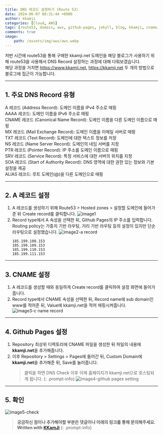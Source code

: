 ```yaml
---
title: DNS 레코드 설정하기 (Route 53)
date: 2024-06-07 08:31:44 +0900
author: kkamji
categories: [Cloud, AWS]
tags: [route53, domain, aws, github-pages, jekyll, blog, kkamji, cname, dns-record]     # TAG names should always be lowercase
comments: true
image:
    path: /assets/img/aws/aws.webp
---
```


저번 시간에 route53을 통해 구매한 kkamji.net 도메인을 해당 블로그가 사용하기 위해 route53을 사용해서 DNS Record 설정하는 과정에 대해 다뤄보겠습니다.  
해당 과정을 거치면 <https://www.kkamji.net>, <https://kkamji.net> 두 개의 방법으로 블로그에 접근이 가능합니다.

---

## 1. 주요 DNS Record 유형

A 레코드 (Address Record): 도메인 이름을 IPv4 주소로 매핑  
AAAA 레코드: 도메인 이름을 IPv6 주소로 매핑  
CNAME 레코드 (Canonical Name Record): 도메인 이름을 다른 도메인 이름으로 매핑  
MX 레코드 (Mail Exchange Record): 도메인 이름을 이메일 서버로 매핑  
TXT 레코드 (Text Record): 도메인에 대한 텍스트 정보를 저장  
NS 레코드 (Name Server Record): 도메인의 네임 서버를 지정  
PTR 레코드 (Pointer Record): IP 주소를 도메인 이름으로 매핑  
SRV 레코드 (Service Record): 특정 서비스에 대한 서버의 위치를 지정  
SOA 레코드 (Start of Authority Record): DNS 영역에 대한 권한 있는 정보와 기본 설정을 제공  
ALIAS 레코드: 루트 도메인(@)을 다른 도메인으로 매핑  

---

## 2. A 레코드 설정

1. A 레코드를 생성하기 위해 Route53 > Hosted zones > 설정할 도메인에 들어가준 뒤 Create record를 클릭합니다.
    ![image1](https://github.com/KKamJi98/kkamji98.github.io/assets/72260110/b5c65780-bf33-47e4-ba7c-51e0067b5bdf)
2. Record type에서 A 속성을 선택한 뒤, Github Pages의 IP 주소를 입력합니다. Routing policy는 가중치 기반 라우팅, 거리 기반 라우팅 등의 설정이 있지만 단순 라우팅으로 설정했습니다.
    ![image2-a record](https://github.com/KKamJi98/kkamji98.github.io/assets/72260110/5a8f1e2c-08ae-496f-8889-2f432d472f5b)
    ``` text
    185.199.108.153
    185.199.109.153
    185.199.110.153
    185.199.111.153
    ```

---

## 3. CNAME 설정

1. A 레코드를 생성할 때와 동일하게 Create record를 클릭하여 설정 화면에 들어가줍니다.
2. Record type에서 CNAME 속성을 선택한 뒤, Record name에 sub domain인 www를 적어준 뒤, Value에 kkamji.net을 적어 매핑시켜줍니다.
    ![image3-c name record](https://github.com/KKamJi98/kkamji98.github.io/assets/72260110/1f17aab0-c15c-4680-8090-0f442232602d)

---

## 4. Github Pages 설정

1. Repository 최상위 디렉토리에 CNAME 파일을 생성한 뒤 파일의 내용에 **kkamji.net**을 추가해줍니다.
2. 이후 Repository > Settings > Pages에 들어간 뒤, Custom Domain에 **kkamji.net**을 추가해준 뒤, Save를 눌러줍니다.
   > 클릭을 하면 DNS Check 이후 이제 홈페이지가 kkamji.net으로 호스팅되게 됩니다.
   {: .prompt-info}
    ![image4-github pages setting](https://github.com/KKamJi98/kkamji98.github.io/assets/72260110/80536c16-e959-4952-92a7-ee0fe0dda81b)

---

## 5. 확인

![image5-check](https://github.com/KKamJi98/kkamji98.github.io/assets/72260110/592a2d99-8539-4d49-a389-10114be59be0)

> **궁금하신 점이나 추가해야할 부분은 댓글이나 아래의 링크를 통해 문의해주세요.**  
> **Written with [KKamJi](https://www.linkedin.com/in/taejikim/)**
{: .prompt-info}
